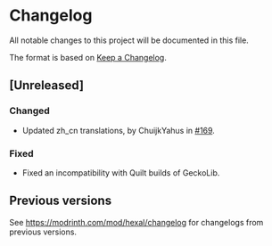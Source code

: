 # Changelog

All notable changes to this project will be documented in this file.

The format is based on [Keep a Changelog](https://keepachangelog.com/en/1.1.0/).

## [Unreleased]

### Changed

- Updated zh_cn translations, by ChuijkYahus in [#169](https://github.com/FallingColors/Hexal/pull/169).

### Fixed

- Fixed an incompatibility with Quilt builds of GeckoLib.

## Previous versions

See https://modrinth.com/mod/hexal/changelog for changelogs from previous versions.

